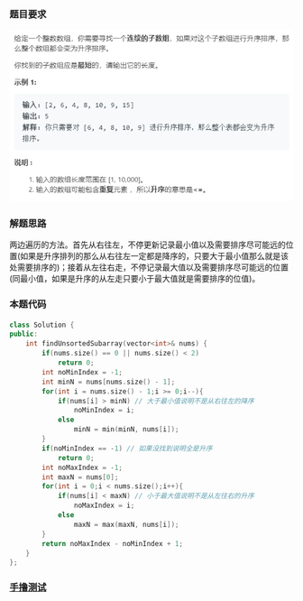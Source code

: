 ### 题目要求

![](./pic/581.png)

### 解题思路

两边遍历的方法。首先从右往左，不停更新记录最小值以及需要排序尽可能远的位置(如果是升序排列的那么从右往左一定都是降序的，只要大于最小值那么就是该处需要排序的)；接着从左往右走，不停记录最大值以及需要排序尽可能远的位置(同最小值，如果是升序的从左走只要小于最大值就是需要排序的位值)。

### 本题代码

```c++
class Solution {
public:
    int findUnsortedSubarray(vector<int>& nums) {
        if(nums.size() == 0 || nums.size() < 2)
            return 0;
        int noMinIndex = -1;
        int minN = nums[nums.size() - 1];
        for(int i = nums.size() - 1;i >= 0;i--){
            if(nums[i] > minN) // 大于最小值说明不是从右往左的降序
                noMinIndex = i;
            else
                minN = min(minN, nums[i]);
        }
        if(noMinIndex == -1) // 如果没找到说明全是升序
            return 0;
        int noMaxIndex = -1;
        int maxN = nums[0];
        for(int i = 0;i < nums.size();i++){
            if(nums[i] < maxN) // 小于最大值说明不是从左往右的升序
                noMaxIndex = i;
            else
                maxN = max(maxN, nums[i]);
        }
        return noMaxIndex - noMinIndex + 1;
    }
};
```

### [手撸测试](<https://leetcode-cn.com/problems/shortest-unsorted-continuous-subarray/>) 

